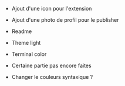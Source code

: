 - Ajout d'une icon pour l'extension

- Ajout d'une photo de profil pour le publisher

- Readme

- Theme light

- Terminal color

- Certaine partie pas encore faites

- Changer le couleurs syntaxique ?